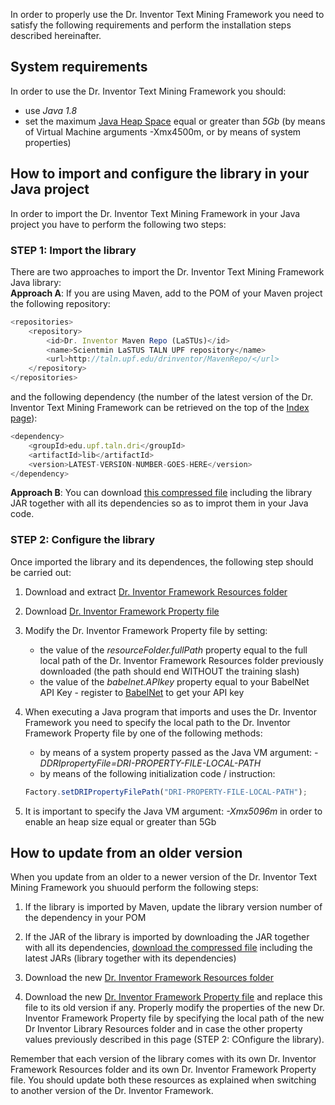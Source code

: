 In order to properly use the Dr. Inventor Text Mining Framework you need to satisfy the following requirements and perform the installation steps described hereinafter.

## System requirements
In order to use the Dr. Inventor Text Mining Framework you should:
*  use *Java 1.8*
*  set the maximum [Java Heap Space](https://www.mkyong.com/Java/find-out-your-Java-heap-memory-size/) equal or greater than *5Gb* (by means of Virtual Machine arguments -Xmx4500m, or by means of system properties)


## How to import and configure the library in your Java project

In order to import the Dr. Inventor Text Mining Framework in your Java project you have to perform the following two steps:

### STEP 1: Import the library
There are two approaches to import the Dr. Inventor Text Mining Framework Java library:  
**Approach A**: If you are using Maven, add to the POM of your Maven project the following repository:  
```javascript
<repositories>
	<repository>
		<id>Dr. Inventor Maven Repo (LaSTUs)</id>
		<name>Scientmin LaSTUS TALN UPF repository</name>
		<url>http://taln.upf.edu/drinventor/MavenRepo/</url>
	</repository>
</repositories>
```  
and the following dependency (the number of the latest version of the Dr. Inventor Text Mining Framework can be retrieved on the top of the [Index page](Index)):  
```javascript
<dependency>
	<groupId>edu.upf.taln.dri</groupId>
	<artifactId>lib</artifactId>
	<version>LATEST-VERSION-NUMBER-GOES-HERE</version>
</dependency>
```

**Approach B**: You can download [this compressed file](http://taln.upf.edu/drinventor/lib-4.0-bin.zip) including the library JAR together with all its dependencies so as to improt them in your Java code.

### STEP 2: Configure the library
Once imported the library and its dependences, the following step should be carried out:

 1. Download and extract [Dr. Inventor Framework Resources folder](http://taln.upf.edu/drinventor/DRIresources-4.0.tar.gz)

 2. Download [Dr. Inventor Framework Property file](http://taln.upf.edu/drinventor/DRIconfig.properties)

 3. Modify the Dr. Inventor Framework Property file by setting:

     + the value of the _resourceFolder.fullPath_ property equal to the full local path of the Dr. Inventor Framework Resources folder previously downloaded (the path should end WITHOUT the training slash)
     + the value of the _babelnet.APIkey_ property equal to your BabelNet API Key - register to [BabelNet](http://babelnet.org/) to get your API key

 4. When executing a Java program that imports and uses the Dr. Inventor Framework you need to specify the local path to the Dr. Inventor Framework Property file by one of the following methods:

     + by means of a system property passed as the Java VM argument: _-DDRIpropertyFile=DRI-PROPERTY-FILE-LOCAL-PATH_
     + by means of the following initialization code / instruction:
    ```javascript
    Factory.setDRIPropertyFilePath("DRI-PROPERTY-FILE-LOCAL-PATH");
    ```

 5. It is important to specify the Java VM argument: _-Xmx5096m_ in order to enable an heap size equal or greater than 5Gb
 

## How to update from an older version
When you update from an older to a newer version of the Dr. Inventor Text Mining Framework you shuould perform the following steps:

 1.  If the library is imported by Maven, update the library version number of the dependency in your POM

 2.  If the JAR of the library is imported by downloading the JAR together with all its dependencies, [download the compressed file](http://taln.upf.edu/drinventor/lib-4.0-bin.zip) including the latest JARs (library together with its dependencies)

 3.  Download the new [Dr. Inventor Framework Resources folder](http://taln.upf.edu/drinventor/DRIresources-4.0.tar.gz)

 4.  Download the new [Dr. Inventor Framework Property file](http://taln.upf.edu/drinventor/DRIconfig.properties) and replace this file to its old version if any. Properly modify the properties of the new Dr. Inventor Framework Property file by specifying the local path of the new Dr Inventor Library Resources folder and in case the other property values previously described in this page (STEP 2: COnfigure the library).

Remember that each version of the library comes with its own Dr. Inventor Framework Resources folder and its own Dr. Inventor Framework Property file. You should update both these resources as explained when switching to another version of the Dr. Inventor Framework.
